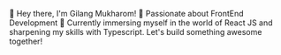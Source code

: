 👋 Hey there, I'm Gilang Mukharom!
👀 Passionate about FrontEnd Development
🌱  Currently immersing myself in the world of React JS and sharpening my skills with Typescript. Let's build something awesome together!

<!---
gilangmukharom/gilangmukharom is a ✨ special ✨ repository because its `README.md` (this file) appears on your GitHub profile.
You can click the Preview link to take a look at your changes.
--->
